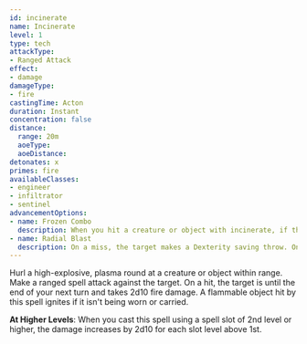```yaml
---
id: incinerate
name: Incinerate
level: 1
type: tech
attackType:
- Ranged Attack
effect:
- damage
damageType:
- fire
castingTime: Acton
duration: Instant
concentration: false
distance:
  range: 20m
  aoeType: 
  aoeDistance: 
detonates: x
primes: fire
availableClasses:
- engineer
- infiltrator
- sentinel
advancementOptions:
- name: Frozen Combo
  description: When you hit a creature or object with incinerate, if the target is primed cold, you deal a critical hit.
- name: Radial Blast
  description: On a miss, the target makes a Dexterity saving throw. On a failed save, the target takes half damage.
---
```

Hurl a high-explosive, plasma round at a creature or object within range. Make a ranged spell attack against the target.
On a hit, the target is <condition id="primed" sub="fire"/> until the end of your next turn and takes 2d10 fire damage.
A flammable object hit by this spell ignites if it isn't being worn or carried.

__At Higher Levels__: When you cast this spell using a spell slot of 2nd level or higher, the damage increases
by 2d10 for each slot level above 1st.
